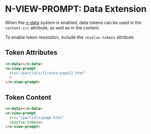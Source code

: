 # N-VIEW-PROMPT: Data Extension

When the [n-data](/components/n-data) system is enabled, data tokens can be used in the `content-src` attribute, as well as in the content. 

To enable token resolution, include the `resolve-tokens` attribute.

## Token Attributes

```html
<n-data></n-data>
<n-view-prompt
  src="/partials/{{route:page}}.html"
  >
</n-view-prompt>
```


## Token Content

```html
<n-data></n-data>
<n-view-prompt
  src="/partials/page.html"
  resolve-tokens>
</n-view-prompt>
```